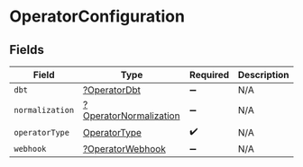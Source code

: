 # OperatorConfiguration


## Fields

| Field                                                                  | Type                                                                   | Required                                                               | Description                                                            |
| ---------------------------------------------------------------------- | ---------------------------------------------------------------------- | ---------------------------------------------------------------------- | ---------------------------------------------------------------------- |
| `dbt`                                                                  | [?OperatorDbt](../../models/shared/OperatorDbt.md)                     | :heavy_minus_sign:                                                     | N/A                                                                    |
| `normalization`                                                        | [?OperatorNormalization](../../models/shared/OperatorNormalization.md) | :heavy_minus_sign:                                                     | N/A                                                                    |
| `operatorType`                                                         | [OperatorType](../../models/shared/OperatorType.md)                    | :heavy_check_mark:                                                     | N/A                                                                    |
| `webhook`                                                              | [?OperatorWebhook](../../models/shared/OperatorWebhook.md)             | :heavy_minus_sign:                                                     | N/A                                                                    |